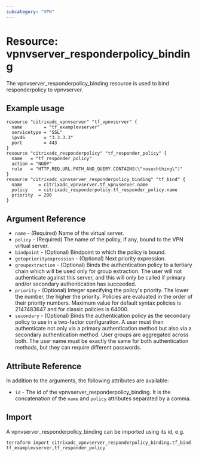 ```yaml
---
subcategory: "VPN"
---
```


# Resource: vpnvserver_responderpolicy_binding

The vpnvserver_responderpolicy_binding resource is used to bind responderpolicy to vpnvserver.


## Example usage

```hcl
resource "citrixadc_vpnvserver" "tf_vpnvserver" {
  name        = "tf_examplevserver"
  servicetype = "SSL"
  ipv46       = "3.3.3.3"
  port        = 443
}
resource "citrixadc_responderpolicy" "tf_responder_policy" {
  name   = "tf_responder_policy"
  action = "NOOP"
  rule   = "HTTP.REQ.URL.PATH_AND_QUERY.CONTAINS(\"nosuchthing\")"
}
resource "citrixadc_vpnvserver_responderpolicy_binding" "tf_bind" {
  name      = citrixadc_vpnvserver.tf_vpnvserver.name
  policy    = citrixadc_responderpolicy.tf_responder_policy.name
  priority  = 200
}
```


## Argument Reference

* `name` - (Required) Name of the virtual server.
* `policy` - (Required) The name of the policy, if any, bound to the VPN virtual server.
* `bindpoint` - (Optional) Bindpoint to which the policy is bound.
* `gotopriorityexpression` - (Optional) Next priority expression.
* `groupextraction` - (Optional) Binds the authentication policy to a tertiary chain which will be used only for group extraction.  The user will not authenticate against this server, and this will only be called if primary and/or secondary authentication has succeeded.
* `priority` - (Optional) Integer specifying the policy's priority. The lower the number, the higher the priority. Policies are evaluated in the order of their priority numbers. Maximum value for default syntax policies is 2147483647 and for classic policies is 64000.
* `secondary` - (Optional) Binds the authentication policy as the secondary policy to use in a two-factor configuration. A user must then authenticate not only via a primary authentication method but also via a secondary authentication method. User groups are aggregated across both. The user name must be exactly the same for both authentication methods, but they can require different passwords.


## Attribute Reference

In addition to the arguments, the following attributes are available:

* `id` - The id of the vpnvserver_responderpolicy_binding. It is the concatenation of the `name` and `policy` attributes separated by a comma.


## Import

A vpnvserver_responderpolicy_binding can be imported using its id, e.g.

```shell
terraform import citrixadc_vpnvserver_responderpolicy_binding.tf_bind tf_examplevserver,tf_responder_policy
```
